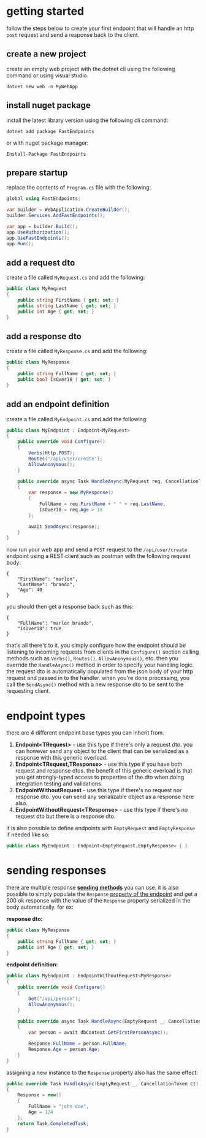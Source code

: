 # getting started
follow the steps below to create your first endpoint that will handle an http `post` request and send a response back to the client.
## create a new project
create an empty web project with the dotnet cli using the following command or using visual studio.
```
dotnet new web -n MyWebApp
```
## install nuget package
install the latest library version using the following cli command:
```
dotnet add package FastEndpoints
```
or with nuget package manager:
```
Install-Package FastEndpoints
```
## prepare startup
replace the contents of `Program.cs` file with the following:
```csharp
global using FastEndpoints;

var builder = WebApplication.CreateBuilder();
builder.Services.AddFastEndpoints();

var app = builder.Build();
app.UseAuthorization();
app.UseFastEndpoints();
app.Run();
```
## add a request dto
create a file called `MyRequest.cs` and add the following:
```csharp
public class MyRequest
{
    public string FirstName { get; set; }
    public string LastName { get; set; }
    public int Age { get; set; }
}
```
## add a response dto
create a file called `MyResponse.cs` and add the following:
```csharp
public class MyResponse
{
    public string FullName { get; set; }
    public bool IsOver18 { get; set; }
}
```

## add an endpoint definition
create a file called `MyEndpoint.cs` and add the following:
```csharp
public class MyEndpoint : Endpoint<MyRequest>
{
    public override void Configure()
    {
        Verbs(Http.POST);
        Routes("/api/user/create");
        AllowAnonymous();
    }

    public override async Task HandleAsync(MyRequest req, CancellationToken ct)
    {
        var response = new MyResponse()
        {
            FullName = req.FirstName + " " + req.LastName,
            IsOver18 = req.Age > 18
        };

        await SendAsync(response);
    }
}
```
now run your web app and send a `POST` request to the `/api/user/create` endpoint using a REST client such as postman with the following request body:
```
{
    "FirstName": "marlon",
    "LastName": "brando",
    "Age": 40
}
```
you should then get a response back such as this:
```
{
    "FullName": "marlon brando",
    "IsOver18": true
}
```

that's all there's to it. you simply configure how the endpoint should be listening to incoming requests from clients in the `Configure()` section calling methods such as `Verbs()`, `Routes()`, `AllowAnonymous()`, etc. then you override the `HandleAsync()` method in order to specify your handling logic. the request dto is automatically populated from the json body of your http request and passed in to the handler. when you're done processing, you call the `SendAsync()` method with a new response dto to be sent to the requesting client. 

# endpoint types
there are 4 different endpoint base types you can inherit from.

1. **Endpoint\<TRequest\>** - use this type if there's only a request dto. you can however send any object to the client that can be serialized as a response with this generic overload.
2. **Endpoint<TRequest,TResponse>** - use this type if you have both request and response dtos. the benefit of this generic overload is that you get strongly-typed access to properties of the dto when doing integration testing and validations.
3. **EndpointWithoutRequest** - use this type if there's no request nor response dto. you can send any serializable object as a response here also.
4. **EndpointWithoutRequest\<TResponse\>** - use this type if there's no request dto but there is a response dto.

it is also possible to define endpoints with `EmptyRequest` and `EmptyResponse` if needed like so:

```csharp
public class MyEndpoint : Endpoint<EmptyRequest,EmptyResponse> { }
```

# sending responses
there are multiple response **[sending methods](Misc-Conveniences.md#send-methods)** you can use. it is also possible to simply populate the `Response` [property of the endpoint](Misc-Conveniences.md#response-tresponse) and get a 200 ok response with the value of the `Response` property serialized in the body automatically. for ex:

**response dto:**
```csharp
public class MyResponse
{
    public string FullName { get; set; }
    public int Age { get; set; }
}
```
**endpoint definition:**
```csharp
public class MyEndpoint : EndpointWithoutRequest<MyResponse>
{
    public override void Configure()
    {
        Get("/api/person");
        AllowAnonymous();
    }

    public override async Task HandleAsync(EmptyRequest _, CancellationToken ct)
    {
        var person = await dbContext.GetFirstPersonAsync();

        Response.FullName = person.FullName;
        Response.Age = person.Age;
    }
}
```
assigning a new instance to the `Response` property also has the same effect:
```csharp
public override Task HandleAsync(EmptyRequest _, CancellationToken ct)
{
    Response = new()
    {
        FullName = "john doe",
        Age = 124
    };
    return Task.CompletedTask;
}
```